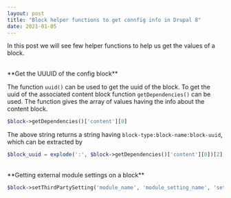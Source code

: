 ```yaml
---
layout: post
title: "Block helper functions to get connfig info in Drupal 8"
date: 2021-01-05
---
```

In this post we will see few helper functions to help us get the values of a block.

<br/>
**Get the UUUID of the config block**<br/>

The function `uuid()` can be used to get the uuid of the block. To get the uuid of the associated content block function `getDependencies()` can be used. The function gives the array of values having the info about the content block.

```php
$block->getDependencies()['content'][0]
```
The above string returns a string having `block-type:block-name:block-uuid`, which can be extracted by<br/>

```php
$block_uuid = explode(':', $block->getDependencies()['content'][0])[2];
```
<br/>
**Getting external module settings on a block**

```php
$block->setThirdPartySetting('module_name', 'module_setting_name', 'setting_value');
```

